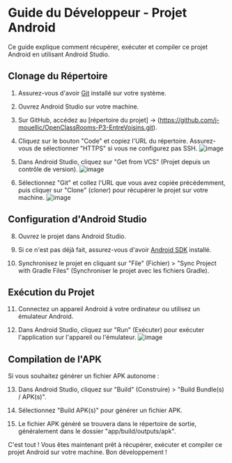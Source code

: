 # Guide du Développeur - Projet Android

Ce guide explique comment récupérer, exécuter et compiler ce projet Android en utilisant Android Studio.





## Clonage du Répertoire

1. Assurez-vous d'avoir [Git](https://git-scm.com/) installé sur votre système.

2. Ouvrez Android Studio sur votre machine.

3. Sur GitHub, accédez au [répertoire du projet] -> (https://github.com/j-mouellic/OpenClassRooms-P3-EntreVoisins.git).

4. Cliquez sur le bouton "Code" et copiez l'URL du répertoire. Assurez-vous de sélectionner "HTTPS" si vous ne configurez pas SSH.
![image](https://github.com/j-mouellic/OpenClassRooms-P3-EntreVoisins/assets/115517052/6a13e38b-f980-4766-b26c-f75113b7bace)

5. Dans Android Studio, cliquez sur "Get from VCS" (Projet depuis un contrôle de version).
![image](https://github.com/j-mouellic/OpenClassRooms-P3-EntreVoisins/assets/115517052/c6750b99-4130-4a7a-8dfd-ea0e7f7d26eb)

6. Sélectionnez "Git" et collez l'URL que vous avez copiée précédemment, puis cliquer sur "Clone" (cloner) pour récupérer le projet sur votre machine.
![image](https://github.com/j-mouellic/OpenClassRooms-P3-EntreVoisins/assets/115517052/51f35705-99a6-447a-9bd0-1d14558c9b17)





## Configuration d'Android Studio

8. Ouvrez le projet dans Android Studio.

9. Si ce n'est pas déjà fait, assurez-vous d'avoir [Android SDK](https://developer.android.com/studio/intro/update) installé.

10. Synchronisez le projet en cliquant sur "File" (Fichier) > "Sync Project with Gradle Files" (Synchroniser le projet avec les fichiers Gradle).





## Exécution du Projet

11. Connectez un appareil Android à votre ordinateur ou utilisez un émulateur Android.

12. Dans Android Studio, cliquez sur "Run" (Exécuter) pour exécuter l'application sur l'appareil ou l'émulateur.
![image](https://github.com/j-mouellic/OpenClassRooms-P3-EntreVoisins/assets/115517052/7208f1b4-0a6b-4269-86ae-8c2d2908c0a4)





## Compilation de l'APK

Si vous souhaitez générer un fichier APK autonome :

13. Dans Android Studio, cliquez sur "Build" (Construire) > "Build Bundle(s) / APK(s)".

14. Sélectionnez "Build APK(s)" pour générer un fichier APK.

15. Le fichier APK généré se trouvera dans le répertoire de sortie, généralement dans le dossier "app/build/outputs/apk".

C'est tout ! Vous êtes maintenant prêt à récupérer, exécuter et compiler ce projet Android sur votre machine. Bon développement !

